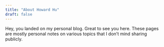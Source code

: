 ```yaml
---
title: "About Howard Hu"
draft: false
---
```

Hey, you landed on my personal blog. Great to see you here. These pages are mostly personal notes on various topics that I don’t mind sharing publicly.